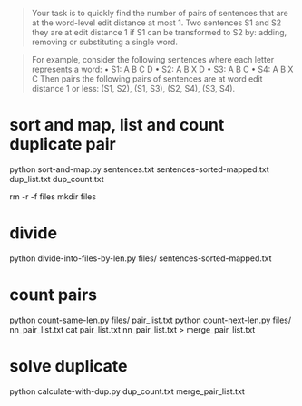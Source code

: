 > Your task is to quickly find the number of pairs of sentences that are at the word-level edit distance at most 1. Two sentences S1 and S2 they are at edit distance 1 if S1 can be transformed to S2 by: adding, removing or substituting a single word.

> For example, consider the following sentences where each letter represents a word:
> • S1: A B C D
> • S2: A B X D
> • S3: A B C
> • S4: A B X C
> Then pairs the following pairs of sentences are at word edit distance 1 or less: (S1, S2), (S1, S3), (S2, S4), (S3, S4).


# sort and map, list and count duplicate pair
python sort-and-map.py sentences.txt sentences-sorted-mapped.txt dup_list.txt dup_count.txt

rm -r -f files
mkdir files

# divide
python divide-into-files-by-len.py files/ sentences-sorted-mapped.txt

# count pairs
python count-same-len.py files/ pair_list.txt 
python count-next-len.py files/ nn_pair_list.txt
cat pair_list.txt nn_pair_list.txt > merge_pair_list.txt

# solve duplicate
python calculate-with-dup.py dup_count.txt merge_pair_list.txt
